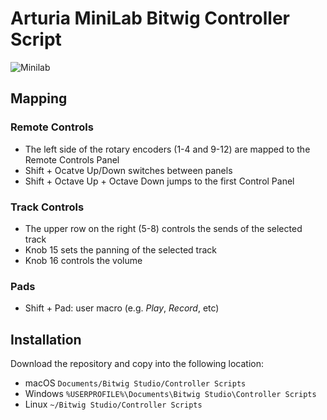 # Arturia MiniLab Bitwig Controller Script
![Minilab](https://medias.arturia.net/images/products/minilab/minilab-image.png "Minilab")

## Mapping

### Remote Controls
- The left side of the rotary encoders (1-4 and 9-12) are mapped to the Remote Controls Panel
- Shift + Ocatve Up/Down switches between panels
- Shift + Octave Up + Octave Down jumps to the first Control Panel

### Track Controls
- The upper row on the right (5-8) controls the sends of the selected track
- Knob 15 sets the panning of the selected track
- Knob 16 controls the volume

### Pads
- Shift + Pad: user macro (e.g. *Play*, *Record*, etc)

## Installation
Download the repository and copy into the following location:
- macOS
`Documents/Bitwig Studio/Controller Scripts`
- Windows
`%USERPROFILE%\Documents\Bitwig Studio\Controller Scripts`
- Linux
`~/Bitwig Studio/Controller Scripts`
